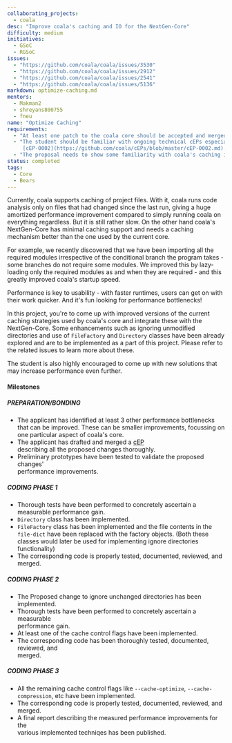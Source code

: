 ```yaml
---
collaborating_projects:
  - coala
desc: "Improve coala's caching and IO for the NextGen-Core"
difficulty: medium
initiatives:
  - GSoC
  - RGSoC
issues:
  - "https://github.com/coala/coala/issues/3530"
  - "https://github.com/coala/coala/issues/2912"
  - "https://github.com/coala/coala/issues/2541"
  - "https://github.com/coala/coala/issues/5136"
markdown: optimize-caching.md
mentors:
  - Makman2
  - shreyans800755
  - fneu
name: "Optimize Caching"
requirements:
  - "At least one patch to the coala core should be accepted and merged."
  - "The student should be familiar with ongoing technical cEPs especially
     [cEP-0002](https://github.com/coala/cEPs/blob/master/cEP-0002.md)."
  - "The proposal needs to show some familiarity with coala's caching implementation."
status: completed
tags:
  - Core
  - Bears
---
```

Currently, coala supports caching of project files. With it, coala runs
code analysis only on files that had changed since the last run, giving a
huge amortized performance improvement compared to simply running coala on
everything regardless. But it is still rather slow. On the other hand coala's
NextGen-Core has minimal caching support and needs a caching mechanism better
than the one used by the current core.

For example, we recently discovered that we have been importing all
the required modules irrespective of the conditional branch the program
takes - some branches do not require some modules. We improved this
by lazy-loading only the required modules as and when they are required - and
this greatly improved coala's startup speed.

Performance is key to usability - with faster runtimes, users can get on
with their work quicker. And it's fun looking for performance bottlenecks!

In this project, you're to come up with improved versions of the current caching
strategies used by coala's core and integrate these with the NextGen-Core.
Some enhancements such as ignoring unmodified directories and use of
`FileFactory` and `Directory` classes have been already explored and are to be
implemented as a part of this project. Please refer to the related issues to
learn more about these.

The student is also highly encouraged to come up with new solutions that may
increase performance even further.

#### Milestones

##### PREPARATION/BONDING

* The applicant has identified at least 3 other performance bottlenecks that can be
  improved. These can be smaller improvements, focussing on one particular
  aspect of coala's core.
* The applicant has drafted and merged a [cEP](https://github.com/coala/ceps)  
  describing all the proposed changes thoroughly.
* Preliminary prototypes have been tested to validate the proposed changes'  
  performance improvements.

##### CODING PHASE 1

* Thorough tests have been performed to concretely ascertain a measurable
  performance gain.
* `Directory` class has been implemented.
* `FileFactory` class has been implemented and the file contents in the
  `file-dict` have been replaced with the factory objects. (Both these classes
  would later be used for implementing ignore directories functionality)
* The corresponding code is properly tested, documented, reviewed, and merged.

##### CODING PHASE 2

* The Proposed change to ignore unchanged directories has been implemented.
* Thorough tests have been performed to concretely ascertain a measurable  
  performance gain.
* At least one of the cache control flags have been implemented.
* The corresponding code has been thoroughly tested, documented, reviewed, and  
  merged.

##### CODING PHASE 3

* All the remaining cache control flags like `--cache-optimize`,
  `--cache-compression`, etc have been implemented.
* The corresponding code is properly tested, documented, reviewed, and merged.
* A final report describing the measured performance improvements for the  
  various implemented techniqes has been published.
